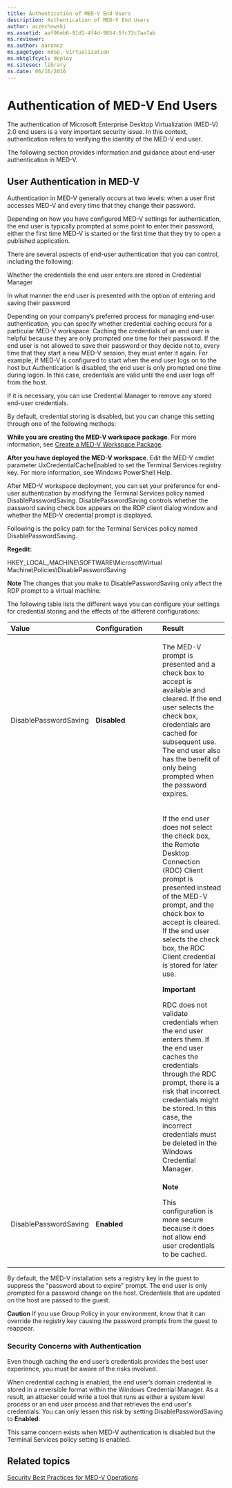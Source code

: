 ```yaml
---
title: Authentication of MED-V End Users
description: Authentication of MED-V End Users
author: aczechowski
ms.assetid: aaf96eb6-91d1-4f4d-9854-5fc73c7ae7ab
ms.reviewer:
ms.author: aaroncz
ms.pagetype: mdop, virtualization
ms.mktglfcycl: deploy
ms.sitesec: library
ms.date: 06/16/2016
---
```



# Authentication of MED-V End Users


The authentication of Microsoft Enterprise Desktop Virtualization (MED-V) 2.0 end users is a very important security issue. In this context, authentication refers to verifying the identity of the MED-V end user.

The following section provides information and guidance about end-user authentication in MED-V.

## User Authentication in MED-V


Authentication in MED-V generally occurs at two levels: when a user first accesses MED-V and every time that they change their password.

Depending on how you have configured MED-V settings for authentication, the end user is typically prompted at some point to enter their password, either the first time MED-V is started or the first time that they try to open a published application.

There are several aspects of end-user authentication that you can control, including the following:

Whether the credentials the end user enters are stored in Credential Manager

In what manner the end user is presented with the option of entering and saving their password

Depending on your company’s preferred process for managing end-user authentication, you can specify whether credential caching occurs for a particular MED-V workspace. Caching the credentials of an end user is helpful because they are only prompted one time for their password. If the end user is not allowed to save their password or they decide not to, every time that they start a new MED-V session, they must enter it again. For example, if MED-V is configured to start when the end user logs on to the host but Authentication is disabled, the end user is only prompted one time during logon. In this case, credentials are valid until the end user logs off from the host.

If it is necessary, you can use Credential Manager to remove any stored end-user credentials.

By default, credential storing is disabled, but you can change this setting through one of the following methods:

**While you are creating the MED-V workspace package**. For more information, see [Create a MED-V Workspace Package](create-a-med-v-workspace-package.md).

**After you have deployed the MED-V workspace**. Edit the MED-V cmdlet parameter UxCredentialCacheEnabled to set the Terminal Services registry key. For more information, see Windows PowerShell Help.

After MED-V workspace deployment, you can set your preference for end-user authentication by modifying the Terminal Services policy named DisablePasswordSaving. DisablePasswordSaving controls whether the password saving check box appears on the RDP client dialog window and whether the MED-V credential prompt is displayed.

Following is the policy path for the Terminal Services policy named DisablePasswordSaving.

**Regedit:**

HKEY\_LOCAL\_MACHINE\\SOFTWARE\\Microsoft\\Virtual Machine\\Policies\\DisablePasswordSaving

**Note**
The changes that you make to DisablePasswordSaving only affect the RDP prompt to a virtual machine.



The following table lists the different ways you can configure your settings for credential storing and the effects of the different configurations:

<table>
<colgroup>
<col width="33%" />
<col width="33%" />
<col width="33%" />
</colgroup>
<thead>
<tr class="header">
<th align="left">Value</th>
<th align="left">Configuration</th>
<th align="left">Result</th>
</tr>
</thead>
<tbody>
<tr class="odd">
<td align="left"><p>DisablePasswordSaving</p></td>
<td align="left"><p><strong>Disabled</strong></p></td>
<td align="left"><p>The MED-V prompt is presented and a check box to accept is available and cleared. If the end user selects the check box, credentials are cached for subsequent use. The end user also has the benefit of only being prompted when the password expires.</p>
<p></p></td>
</tr>
<tr class="even">
<td align="left"><p></p></td>
<td align="left"><p></p></td>
<td align="left"><p>If the end user does not select the check box, the Remote Desktop Connection (RDC) Client prompt is presented instead of the MED-V prompt, and the check box to accept is cleared. If the end user selects the check box, the RDC Client credential is stored for later use.</p>
<div class="alert">
<strong>Important</strong><br/><p>RDC does not validate credentials when the end user enters them. If the end user caches the credentials through the RDC prompt, there is a risk that incorrect credentials might be stored. In this case, the incorrect credentials must be deleted in the Windows Credential Manager.</p>
</div>
<div>

</div></td>
</tr>
<tr class="odd">
<td align="left"><p>DisablePasswordSaving</p></td>
<td align="left"><p><strong>Enabled</strong></p></td>
<td align="left"><div class="alert">
<strong>Note</strong><br/><p>This configuration is more secure because it does not allow end user credentials to be cached.</p>
</div>
<div>

</div></td>
</tr>
</tbody>
</table>



By default, the MED-V installation sets a registry key in the guest to suppress the "password about to expire" prompt. The end user is only prompted for a password change on the host. Credentials that are updated on the host are passed to the guest.

**Caution**
If you use Group Policy in your environment, know that it can override the registry key causing the password prompts from the guest to reappear.



### Security Concerns with Authentication

Even though caching the end user’s credentials provides the best user experience, you must be aware of the risks involved.

When credential caching is enabled, the end user’s domain credential is stored in a reversible format within the Windows Credential Manager. As a result, an attacker could write a tool that runs as either a system level process or an end user process and that retrieves the end user's credentials. You can only lessen this risk by setting DisablePasswordSaving to **Enabled**.

This same concern exists when MED-V authentication is disabled but the Terminal Services policy setting is enabled.

## Related topics


[Security Best Practices for MED-V Operations](security-best-practices-for-med-v-operations.md)









